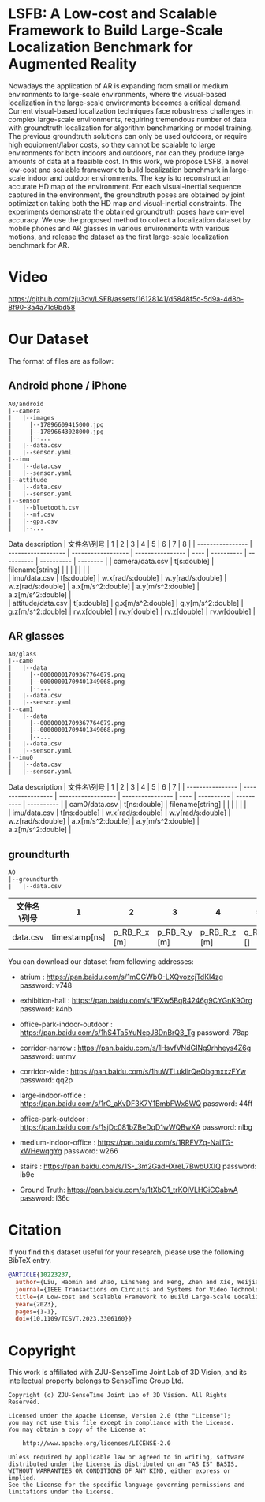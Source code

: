# LSFB: A Low-cost and Scalable Framework to Build Large-Scale Localization Benchmark for Augmented Reality
Nowadays the application of AR is expanding from small or medium environments to large-scale environments, where the visual-based localization in the large-scale environments becomes a critical demand. Current visual-based localization techniques face robustness challenges in complex large-scale environments, requiring tremendous number of data with groundtruth localization for algorithm benchmarking or model training. The previous groundtruth solutions can only be used outdoors, or require high equipment/labor costs, so they cannot be scalable to large environments for both indoors and outdoors, nor can they produce large amounts of data at a feasible cost. In this work, we propose LSFB, a novel low-cost and scalable framework to build localization benchmark in large-scale indoor and outdoor environments. The key is to reconstruct an accurate HD map of the environment. For each visual-inertial sequence captured in the environment, the groundtruth poses are obtained by joint optimization taking both the HD map and visual-inertial constraints. The experiments demonstrate the obtained groundtruth poses have cm-level accuracy. We use the proposed method to collect a localization dataset by mobile phones and AR glasses in various environments with various motions, and release the dataset as the first large-scale localization benchmark for AR.

# Video
https://github.com/zju3dv/LSFB/assets/16128141/d5848f5c-5d9a-4d8b-8f90-3a4a71c9bd58

# Our Dataset
The format of files are as follow:

## Android phone / iPhone
```shell
A0/android
|--camera
|   |--images
|     |--17896609415000.jpg
|     |--17896643028000.jpg
|     |--...
|   |--data.csv
|   |--sensor.yaml
|--imu
|   |--data.csv
|   |--sensor.yaml
|--attitude
|   |--data.csv
|   |--sensor.yaml
|--sensor
|   |--bluetooth.csv
|   |--mf.csv
|   |--gps.csv
|   |--...

```
Data description
| 文件名\列号      | 1                  | 2                  | 3                | 4    | 5          | 6          | 7          | 8        | 
| ---------------- | ------------------ | ------------------ | ---------------- | ---- | ---------- | ---------- | ---------- | -------- | 
| camera/data.csv  | t[s:double]   | filename[string]        |                  |      |            |            |            |          |     
| imu/data.csv     | t[s:double]  | w.x[rad/s:double]   |  w.y[rad/s:double]  |   w.z[rad/s:double]     | a.x[m/s^2:double]   |   a.y[m/s^2:double]   |   a.z[m/s^2:double]   |     
| attitude/data.csv  | t[s:double]  | g.x[m/s^2:double]   |  g.y[m/s^2:double] | g.z[m/s^2:double]     |    rv.x[double]        |   rv.y[double]         |     rv.z[double]       |  rv.w[double]        |    

## AR glasses
```shell
A0/glass
|--cam0
|   |--data
|     |--00000001709367764079.png
|     |--00000001709401349068.png
|     |--...
|   |--data.csv
|   |--sensor.yaml
|--cam1
|   |--data
|     |--00000001709367764079.png
|     |--00000001709401349068.png
|     |--...
|   |--data.csv
|   |--sensor.yaml
|--imu0
|   |--data.csv
|   |--sensor.yaml

```
Data description
| 文件名\列号      | 1                  | 2                  | 3                | 4    | 5          | 6          | 7          |
| ---------------- | ------------------ | ------------------ | ---------------- | ---- | ---------- | ---------- | ---------- | 
| cam0/data.csv  | t[ns:double]   | filename[string]        |                  |      |            |            |            |        
| imu/data.csv     | t[ns:double]  | w.x[rad/s:double]   |  w.y[rad/s:double]  |   w.z[rad/s:double]     | a.x[m/s^2:double]   |   a.y[m/s^2:double]   |   a.z[m/s^2:double]   |    

## groundturth
```shell
A0
|--groundturth
|   |--data.csv
```

| 文件名\列号      | 1                  | 2                  | 3                | 4    | 5          | 6          | 7          | 8        | 9    | 10         | 11|12|13|14|15|15|17|
| ---------------- | ------------------ | ------------------ | ---------------- | ---- | ---------- | ---------- | ---------- | -------- | ---- | ----------- |-|-|-|-|-|-|-|
|data.csv|timestamp[ns]| p_RB_R_x [m]| p_RB_R_y [m]| p_RB_R_z [m]|q_RB_w []| q_RB_x []| q_RB_y []| q_RB_z []| v_RB_R_x [m s^-1]| v_RB_R_y [m s^-1]| v_RB_R_z [m s^-1]| b_w_RB_S_x [rad s^-1]| b_w_RB_S_y [rad s^-1]| b_w_RB_S_z [rad s^-1]| b_a_RB_S_x [m s^-2]| b_a_RB_S_y [m s^-2]| b_a_RB_S_z [m s^-2]|





You can download our dataset from following addresses:

- atrium  : https://pan.baidu.com/s/1mCGWbO-LXQvozcjTdKl4zg  password: v748      
- exhibition-hall  : https://pan.baidu.com/s/1FXw5BqR4246g9CYGnK9Org  password: k4nb       
- office-park-indoor-outdoor  : https://pan.baidu.com/s/1hS4Ta5YuNepJ8DnBrQ3_Tg  password: 78ap
- corridor-narrow  : https://pan.baidu.com/s/1HsvfVNdGINg9rhheys4Z6g  password: ummv
- corridor-wide   : https://pan.baidu.com/s/1huWTLukIlrQeObgmxxzFYw  password: qq2p
- large-indoor-office : https://pan.baidu.com/s/1rC_aKvDF3K7Y1BmbFWx8WQ  password: 44ff     
- office-park-outdoor  : https://pan.baidu.com/s/1sjDc081bZBeDqD1wWQBwXA  password: nlbg
- medium-indoor-office   : https://pan.baidu.com/s/1RRFVZq-NaiTG-xWHewqgYg  password: w266 
- stairs  : https://pan.baidu.com/s/1S-_3m2GadHXreL7BwbUXIQ  password: ib9e

- Ground Truth: https://pan.baidu.com/s/1tXbO1_trKOlVLHGiCCabwA  password: l36c


# Citation

If you find this dataset useful for your research, please use the following BibTeX entry.

```bibtex
@ARTICLE{10223237,
  author={Liu, Haomin and Zhao, Linsheng and Peng, Zhen and Xie, Weijian and Jiang, Mingxuan and Zha, Hongbin and Bao, Hujun and Zhang, Guofeng},
  journal={IEEE Transactions on Circuits and Systems for Video Technology}, 
  title={A Low-cost and Scalable Framework to Build Large-Scale Localization Benchmark for Augmented Reality}, 
  year={2023},
  pages={1-1},
  doi={10.1109/TCSVT.2023.3306160}}
```

# Copyright

This work is affiliated with ZJU-SenseTime Joint Lab of 3D Vision, and its intellectual property belongs to SenseTime Group Ltd.

```
Copyright (c) ZJU-SenseTime Joint Lab of 3D Vision. All Rights Reserved.

Licensed under the Apache License, Version 2.0 (the "License");
you may not use this file except in compliance with the License.
You may obtain a copy of the License at

    http://www.apache.org/licenses/LICENSE-2.0

Unless required by applicable law or agreed to in writing, software
distributed under the License is distributed on an "AS IS" BASIS,
WITHOUT WARRANTIES OR CONDITIONS OF ANY KIND, either express or implied.
See the License for the specific language governing permissions and
limitations under the License.
```
